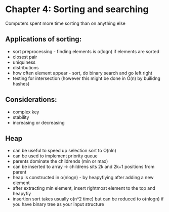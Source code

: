 # Chapter 4: Sorting and searching

Computers spent more time sorting than on anything else

## Applications of sorting:

- sort preprocessing - finding elements is o(logn) if elements are sorted
- closest pair
- uniquiness
- distributions
- how often element appear - sort, do binary search and go left right
- testing for intersection (however this might be done in O(n) by builidng hashes)

## Considerations: 

- complex key
- stability
- increasing or decreasing

## Heap

- can be useful to speed up selection sort to O(nln)
- can be used to implement priority queue
- parents dominate the childrends (min or max)
- can be inserted to array -> childrens sits 2k and 2k+1 positions from parent
- heap is constructed in o(nlogn) - by heapyfiying after adding a new element
- after extracting min element, insert rightmost element to the top and heapyfiy
- insertion sort takes usually o(n^2 time) but can be reduced to o(nlogn) if you have binary tree as your input structure
